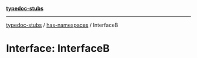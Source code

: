 [**typedoc-stubs**](../../index.md)

***

[typedoc-stubs](../../index.md) / [has-namespaces](../index.md) / InterfaceB

# Interface: InterfaceB
